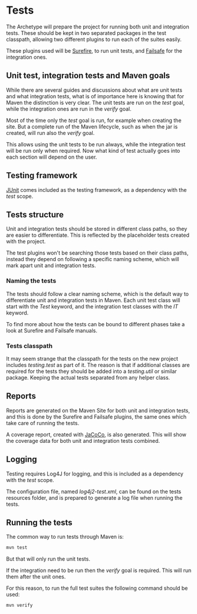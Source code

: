 # Tests

The Archetype will prepare the project for running both unit and integration tests. These should be kept in two separated packages in the test classpath, allowing two different plugins to run each of the suites easily.

These plugins used will be [Surefire][surefire], to run unit tests, and [Failsafe][failsafe] for the integration ones.

## Unit test, integration tests and Maven goals

While there are several guides and discussions about what are unit tests and what integration tests, what is of importance here is knowing that for Maven the distinction is very clear. The unit tests are run on the *test* goal, while the integration ones are run in the *verify* goal.

Most of the time only the *test* goal is run, for example when creating the site. But a complete run of the Maven lifecycle, such as when the jar is created, will run also the *verify* goal.

This allows using the unit tests to be run always, while the integration test will be run only when required. Now what kind of test actually goes into each section will depend on the user.

## Testing framework

[JUnit][junit] comes included as the testing framework, as a dependency with the *test* scope.

## Tests structure

Unit and integration tests should be stored in different class paths, so they are easier to differentiate. This is reflected by the placeholder tests created with the project.

The test plugins won't be searching those tests based on their class paths, instead they depend on following a specific naming scheme, which will mark apart unit and integration tests.

### Naming the tests

The tests should follow a clear naming scheme, which is the default way to differentiate unit and integration tests in Maven. Each unit test class will start with the *Test* keyword, and the integration test classes with the *IT* keyword.

To find more about how the tests can be bound to different phases take a look at Surefire and Failsafe manuals.

### Tests classpath

It may seem strange that the classpath for the tests on the new project includes *testing.test* as part of it. The reason is that if additional classes are required for the tests they should be added into a *testing.util* or similar package. Keeping the actual tests separated from any helper class.

## Reports

Reports are generated on the Maven Site for both unit and integration tests, and this is done by the Surefire and Failsafe plugins, the same ones which take care of running the tests. 

A coverage report, created with [JaCoCo][jacoco], is also generated. This will show the coverage data for both unit and integration tests combined.

## Logging

Testing requires Log4J for logging, and this is included as a dependency with the *test* scope.

The configuration file, named *log4j2-test.xml*, can be found on the tests resources folder, and is prepared to generate a log file when running the tests.

## Running the tests

The common way to run tests through Maven is:

```sh
mvn test
```

But that will only run the unit tests.

If the integration need to be run then the *verify* goal is required. This will run them after the unit ones.

For this reason, to run the full test suites the following command should be used:

```sh
mvn verify
```

[surefire]: https://maven.apache.org/surefire/maven-surefire-plugin/
[failsafe]: https://maven.apache.org/surefire/maven-failsafe-plugin/
[jacoco]: http://eclemma.org/jacoco/trunk/doc/maven.html

[junit]: http://junit.org/